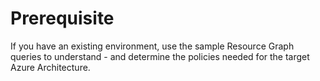 # Prerequisite

If you have an existing environment, use the sample Resource Graph queries to understand - and determine the policies needed for the target Azure Architecture.

<placeholder>
